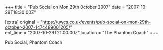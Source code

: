 +++
title = "Pub Social on Mon 29th October 2007"
date = "2007-10-29T18:30:00Z"

[extra]
original = "https://uwcs.co.uk/events/pub-social-on-mon-29th-october-2007-1474489001205/"    
ent_time = "2007-10-29T21:00:00Z"
location = "The Phantom Coach"
+++

Pub Social, Phantom Coach


